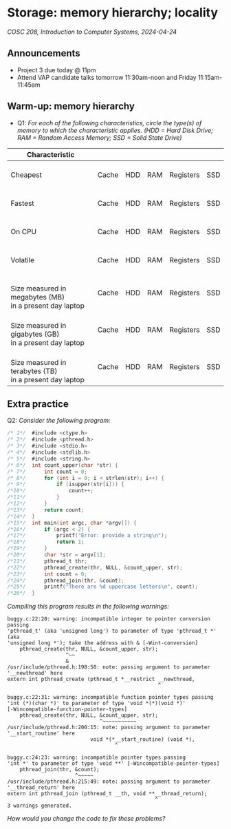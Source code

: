 # Storage: memory hierarchy; locality
_COSC 208, Introduction to Computer Systems, 2024-04-24_

## Announcements
* Project 3 due today @ 11pm
* Attend VAP candidate talks tomorrow 11:30am-noon and Friday 11:15am-11:45am

## Warm-up: memory hierarchy

* Q1: _For each of the following characteristics, circle the type(s) of memory to which the characteristic applies. (HDD = Hard Disk Drive; RAM = Random Access Memory; SSD = Solid State Drive)_

| Characteristic | | | | | |
|-----|-|-|-|-|-|
| <br/>Cheapest<br/><br/> | Cache | HDD | RAM | Registers | SSD |
| <br/>Fastest<br/><br/> | Cache | HDD | RAM | Registers | SSD |
| <br/>On CPU<br/><br/> | Cache | HDD | RAM | Registers | SSD |
| <br/>Volatile<br/><br/> | Cache | HDD | RAM | Registers | SSD |
| <br/>Size measured in megabytes (MB)<br/>in a present day laptop | Cache | HDD | RAM | Registers | SSD |
| <br/>Size measured in gigabytes (GB)<br/>in a present day laptop | Cache | HDD | RAM | Registers | SSD |
| <br/>Size measured in terabytes (TB)<br/>in a present day laptop | Cache | HDD | RAM | Registers | SSD |

<div style="page-break-after:always;"></div>

## Extra practice
Q2: _Consider the following program:_


```c
/* 1*/  #include <ctype.h>
/* 2*/  #include <pthread.h>
/* 3*/  #include <stdio.h>
/* 4*/  #include <stdlib.h>
/* 5*/  #include <string.h>
/* 6*/  int count_upper(char *str) {
/* 7*/      int count = 0;
/* 8*/      for (int i = 0; i < strlen(str); i++) {
/* 9*/          if (isupper(str[i])) {
/*10*/              count++;
/*11*/          }
/*12*/      }
/*13*/      return count;
/*14*/  }
/*15*/  int main(int argc, char *argv[]) {
/*16*/      if (argc < 2) {
/*17*/          printf("Error: provide a string\n");
/*18*/          return 1;
/*19*/      }
/*20*/      char *str = argv[1];
/*21*/      pthread_t thr;
/*22*/      pthread_create(thr, NULL, &count_upper, str);
/*23*/      int count = 0;
/*24*/      pthread_join(thr, &count);
/*25*/      printf("There are %d uppercase letters\n", count);
/*26*/  }
```

<div style="page-break-after:always;"></div>

_Compiling this program results in the following warnings:_
```
buggy.c:22:20: warning: incompatible integer to pointer conversion passing 
'pthread_t' (aka 'unsigned long') to parameter of type 'pthread_t *' (aka 
'unsigned long *'); take the address with & [-Wint-conversion]
    pthread_create(thr, NULL, &count_upper, str);
                   ^~~
                   &
/usr/include/pthread.h:198:50: note: passing argument to parameter 
'__newthread' here
extern int pthread_create (pthread_t *__restrict __newthread,
                                                 ^

buggy.c:22:31: warning: incompatible function pointer types passing 
'int (*)(char *)' to parameter of type 'void *(*)(void *)' 
[-Wincompatible-function-pointer-types]
    pthread_create(thr, NULL, &count_upper, str);
                              ^~~~~~~~~~~~
/usr/include/pthread.h:200:15: note: passing argument to parameter 
'__start_routine' here
                           void *(*__start_routine) (void *),
                                   ^

buggy.c:24:23: warning: incompatible pointer types passing 
'int *' to parameter of type 'void **' [-Wincompatible-pointer-types]
    pthread_join(thr, &count);
                      ^~~~~~
/usr/include/pthread.h:215:49: note: passing argument to parameter 
'__thread_return' here
extern int pthread_join (pthread_t __th, void **__thread_return);
                                                ^
3 warnings generated.
```
_How would you change the code to fix these problems?_
